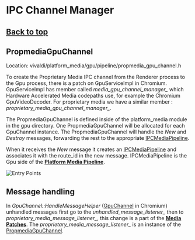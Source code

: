 # IPC Channel Manager

## [**Back to top**](../README.md)

## PropmediaGpuChannel

Location: vivaldi/platform_media/gpu/pipeline/propmedia_gpu_channel.h

To create the Proprietary Media IPC channel from the Renderer process to the Gpu process, there is a patch on GpuServiceImpl in Chromium. GpuServiceImpl has member called *media_gpu_channel_manager_* which Hardware Accelerated Media codepaths use, for example the Chromium GpuVideoDecoder. For proprietary media we have a similar member : *proprietary_media_gpu_channel_manager_*.

The PropmediaGpuChannel is defined inside of the platform_media module in the gpu directory. One PropmediaGpuChannel will be allocated for each GpuChannel instance. The PropmediaGpuChannel will handle the *New* and *Destroy* messages, forwarding the rest to the appropriate [IPCMediaPipeline][2].

When it receives the *New* message it creates an [IPCMediaPipeline][2] and associates it with the route_id in the new message. IPCMediaPipeline is the Gpu side of the [**Platform Media Pipeline**][1].

![Entry Points](images/channel_manager.svg)

## Message handling

In *GpuChannel::HandleMessageHelper* ([GpuChannel][3] in Chromium) unhandled messages first go to the *unhandled_message_listener_* then to *proprietary_media_message_listener_*, this change is a part of the [**Media Patches**][4]. The *proprietary_media_message_listener_* is an instance of the [PropmediaGpuChannel][5].

[1]: gpu_pipeline.md
[2]: ../gpu/pipeline/ipc_media_pipeline.h
[3]: ../../chromium/gpu/ipc/service/gpu_channel.cc
[4]: patching.md
[5]: ../gpu/pipeline/propmedia_gpu_channel.h